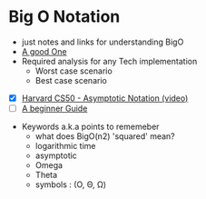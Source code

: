 # Big O Notation
- just notes and links for understanding BigO
- [A good One](http://discrete.gr/complexity/)
- Required analysis for any Tech implementation
  - Worst case scenario
  - Best case scenario
- [x] [Harvard CS50 - Asymptotic Notation (video)](https://www.youtube.com/watch?v=iOq5kSKqeR4)
- [ ] [A beginner Guide](https://rob-bell.net/2009/06/a-beginners-guide-to-big-o-notation/)
- Keywords a.k.a points to rememeber
  - what does BigO(n2) 'squared' mean?
  - logarithmic time
  - asymptotic
  - Omega
  - Theta
  - symbols : (O, Θ, Ω)

